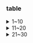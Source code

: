 ### table
<details>
  <summary>1~10</summary>
  
[0001](https://github.com/ACodeHX/Cpp/tree/main/%E5%AE%9E%E4%BE%8B/table/0001)<br>
[0002](https://github.com/ACodeHX/Cpp/tree/main/%E5%AE%9E%E4%BE%8B/table/0002)<br>
[0003](https://github.com/ACodeHX/Cpp/tree/main/%E5%AE%9E%E4%BE%8B/table/0003)<br>
[0004](https://github.com/ACodeHX/Cpp/tree/main/%E5%AE%9E%E4%BE%8B/table/0004)<br>
[0005](https://github.com/ACodeHX/Cpp/tree/main/%E5%AE%9E%E4%BE%8B/table/0005)<br>
[0006](https://github.com/ACodeHX/Cpp/tree/main/%E5%AE%9E%E4%BE%8B/table/0006)<br>
[0007](https://github.com/ACodeHX/Cpp/tree/main/%E5%AE%9E%E4%BE%8B/table/0007)<br>
[0008](https://github.com/ACodeHX/Cpp/tree/main/%E5%AE%9E%E4%BE%8B/table/0008)<br>
[0009](https://github.com/ACodeHX/Cpp/tree/main/%E5%AE%9E%E4%BE%8B/table/0009)<br>
[0010](https://github.com/ACodeHX/Cpp/tree/main/%E5%AE%9E%E4%BE%8B/table/0010)<br>
 
  </details>
  
  <details>
    <summary>11~20</summary>
  
[0011](https://github.com/ACodeHX/Cpp/tree/main/%E5%AE%9E%E4%BE%8B/table/0011)<br>
[0012](https://github.com/ACodeHX/Cpp/tree/main/%E5%AE%9E%E4%BE%8B/table/0012)<br>
[0013](https://github.com/ACodeHX/Cpp/tree/main/%E5%AE%9E%E4%BE%8B/table/0013)<br>
[0014](https://github.com/ACodeHX/Cpp/tree/main/%E5%AE%9E%E4%BE%8B/table/0014)<br>
[0015](https://github.com/ACodeHX/Cpp/tree/main/%E5%AE%9E%E4%BE%8B/table/0015)<br>
[0016](https://github.com/ACodeHX/Cpp/tree/main/%E5%AE%9E%E4%BE%8B/table/0016)<br>
[0017](https://github.com/ACodeHX/Cpp/blob/main/%E5%AE%9E%E4%BE%8B/table/0017)<br>
[0018](https://github.com/ACodeHX/Cpp/blob/main/%E5%AE%9E%E4%BE%8B/table/0018)<br>
[0019](https://github.com/ACodeHX/Cpp/blob/main/%E5%AE%9E%E4%BE%8B/table/0019)<br>
[0020](https://github.com/ACodeHX/Cpp/blob/main/%E5%AE%9E%E4%BE%8B/table/0020)<br>
</details>

<details>
  <summary>21~30</summary>
  
  [0021](https://github.com/ACodeHX/Cpp/blob/main/%E5%AE%9E%E4%BE%8B/table/0021)<br>
  [0022](https://github.com/ACodeHX/Cpp/blob/main/%E5%AE%9E%E4%BE%8B/table/0022)<br>
  [0023](https://github.com/ACodeHX/Cpp/blob/main/%E5%AE%9E%E4%BE%8B/table/0023)<br>
  [0024](https://github.com/ACodeHX/Cpp/blob/main/%E5%AE%9E%E4%BE%8B/table/0024)<br>
  [0025](https://github.com/ACodeHX/Cpp/blob/main/%E5%AE%9E%E4%BE%8B/table/0025)<br>
  [0026](https://github.com/ACodeHX/Cpp/blob/main/%E5%AE%9E%E4%BE%8B/table/0026)<br>
  
  </details>
